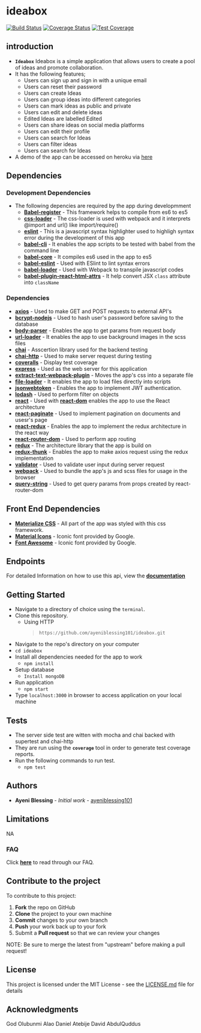 # ideabox

[![Build Status](https://travis-ci.org/ayeniblessing101/ideabox.svg?branch=development)](https://travis-ci.org/ayeniblessing101/ideabox)
[![Coverage Status](https://coveralls.io/repos/github/ayeniblessing101/ideabox/badge.svg?branch=development)](https://coveralls.io/github/ayeniblessing101/ideabox?branch=development)
[![Test Coverage](https://api.codeclimate.com/v1/badges/a99a88d28ad37a79dbf6/test_coverage)](https://codeclimate.com/github/codeclimate/codeclimate/test_coverage)

## introduction

* **`Ideabox`** Ideabox is a simple application that allows users to create a pool of ideas and promote collaboration.
* It has the following features;
  * Users can sign up and sign in with a unique email
  * Users can reset their password
  * Users can create Ideas
  * Users can group ideas into different categories
  * Users can mark ideas as public and private
  * Users can edit and delete ideas
  * Edited Ideas are labelled Edited
  * Users can share ideas on social media platforms
  * Users can edit their profile
  * Users can search for Ideas
  * Users can filter ideas
  * Users can search for Ideas
* A demo of the app can be accessed on heroku via [here](https://blessing-ideabox.herokuapp.com)

## Dependencies

### Development Dependencies

* The following depencies are required by the app during developmment
  * **[Babel-register](https://www.npmjs.com/package/babel-register)** - This framework helps to compile from es6 to es5
  * **[css-loader](https://www.npmjs.com/package/css-loader)** - The css-loader is used with webpack and it interprets @import and url() like import/require()
  * **[eslint](https://www.npmjs.com/package/eslint)** - This is a javascript syntax highlighter used to highligh syntax error during the development of this app
  * **[babel-cli](https://www.npmjs.com/package/babel-cli)** - It enables the app scripts to be tested with babel from the command line
  * **[babel-core](https://www.npmjs.com/package/babel-core)** - It compiles es6 used in the app to es5
  * **[babel-eslint](https://www.npmjs.com/package/babel-eslint)** - Used with ESlint to lint syntax errors
  * **[babel-loader](https://www.npmjs.com/package/babel-loader)** - Used with Webpack to transpile javascript codes
  * **[babel-plugin-react-html-attrs](https://www.npmjs.com/package/babel-plugin-react-html-attrs)** - It help convert JSX `class` attribute into `className`

### Dependencies

* **[axios](https://www.npmjs.com/package/axios)** - Used to make GET and POST requests to external API's
* **[bcrypt-nodejs](https://www.npmjs.com/package/bcrypt-nodejs)** - Used to hash user's password before saving to the database
* **[body-parser](https://www.npmjs.com/package/body-parser)** - Enables the app to get params from request body
* **[url-loader](https://www.npmjs.com/package/url-loader)** - It enables the app to use background images in the scss files
* **[chai](https://www.npmjs.com/package/chai)** - Asscertion library used for the backend testing
* **[chai-http](https://www.npmjs.com/package/chai-http)** - Used to make server request during testing
* **[coveralls](https://www.npmjs.com/package/coveralls)** - Display test coverage
* **[express](https://www.npmjs.com/package/express)** - Used as the web server for this application
* **[extract-text-webpack-plugin](https://www.npmjs.com/package/extract-text-webpack-plugin)** - Moves the app's css into a separate file
* **[file-loader](https://www.npmjs.com/package/file-loader)** - It enables the app to load files directly into scripts
* **[jsonwebtoken](https://www.npmjs.com/package/jsonwebtoken)** - Enables the app to implement JWT authentication.
* **[lodash](https://www.npmjs.com/package/lodash)** - Used to perform filter on objects
* **[react](https://www.npmjs.com/package/react)** - Used with **[react-dom](https://www.npmjs.com/package/react-dom)** enables the app to use the React architecture
* **[react-paginate](https://www.npmjs.com/package/react-paginate)** - Used to implement pagination on documents and usesr's page
* **[react-redux](https://www.npmjs.com/package/react-redux)** - Enables the app to implement the redux architecture in the react way
* **[react-router-dom](https://www.npmjs.com/package/react-router-dom)** - Used to perform app routing
* **[redux](https://www.npmjs.com/package/redux)** - The architecture library that the app is build on
* **[redux-thunk](https://www.npmjs.com/package/redux-thunk)** - Enables the app to make axios request using the redux implementation
* **[validator](https://www.npmjs.com/package/validator)** - Used to validate user input during server request
* **[webpack](https://www.npmjs.com/package/react-router-dom)** - Used to bundle the app's js and scss files for usage in the browser
* **[query-string](https://www.npmjs.com/package/query-string)** - Used to get query params from props created by react-router-dom

## Front End Dependencies

* **[Materialize CSS](http://materializecss.com/)** - All part of the app was styled with this css framework.
* **[Material Icons](https://material.io/icons/)** - Iconic font provided by Google.
* **[Font Awesome](https://fontawesome.io)** - Iconic font provided by Google.

## Endpoints

For detailed Information on how to use this api, view the **[documentation](https://ayeniblessing.docs.apiary.io)**

## Getting Started

* Navigate to a directory of choice using the `terminal`.
* Clone this repository.
  * Using HTTP
    > `https://github.com/ayeniblessing101/ideabox.git`
* Navigate to the repo's directory on your computer
* `cd ideabox`
* Install all dependencies needed for the app to work
  * `npm install`
* Setup database
  * `Install mongoDB`
* Run application
  * `npm start`
* Type `localhost:3000` in browser to access application on your local machine

## Tests

* The server side test are witten with mocha and chai backed with supertest and chai-http
* They are run using the **`coverage`** tool in order to generate test coverage reports.
* Run the following commands to run test.
  * `npm test`

## Authors

* **Ayeni Blessing** - _Initial work_ - [ayeniblessing101](https://github.com/ayeniblessing101/ideabox)

## Limitations

NA

### FAQ

Click **[here](https://github.com/ayeniblessing101/ideabox/wiki/Frequently-Asked-Questions)** to read through our FAQ.

## Contribute to the project

To contribute to this project:

1. **Fork** the repo on GitHub
2. **Clone** the project to your own machine
3. **Commit** changes to your own branch
4. **Push** your work back up to your fork
5. Submit a **Pull request** so that we can review your changes

NOTE: Be sure to merge the latest from "upstream" before making a pull request!

## License

This project is licensed under the MIT License - see the [LICENSE.md](LICENSE.md) file for details

## Acknowledgments

God
Olubunmi Alao
Daniel Atebije
David
AbdulQuddus
